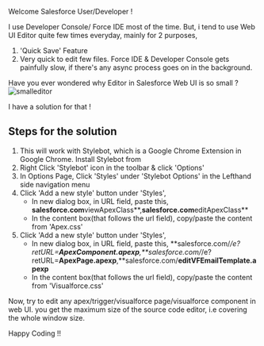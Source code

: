 Welcome Salesforce User/Developer !

I use Developer Console/ Force IDE most of the time. But, i tend to use Web UI Editor quite few times everyday, mainly for 2 purposes,
 1. 'Quick Save' Feature
 2. Very quick to edit few files. 
    Force IDE & Developer Console gets painfully slow, if there's any async process goes on in the background.
	
Have you ever wondered why Editor in Salesforce Web UI is so small ?
![smalleditor](https://cloud.githubusercontent.com/assets/4547493/18382688/0093fd86-767a-11e6-86c1-a290ae043b0e.JPG)
	
I have a solution for that !

Steps for the solution
----------------------
1. This will work with Stylebot, which is a Google Chrome Extension in Google Chrome.
   Install Stylebot from <url>
2. Right Click 'Stylebot' icon in the toolbar & click 'Options'
3. In Options Page, Click 'Styles' under 'Stylebot Options' in the Lefthand side navigation menu
4. Click 'Add a new style' button under 'Styles',
    * In new dialog box, in URL field, paste this,
	       **salesforce.com**viewApexClass**,**salesforce.com**editApexClass**
    * In the content box(that follows the url field), copy/paste the content from 'Apex.css'
5. Click 'Add a new style' button under 'Styles',
    * In new dialog box, in URL field, paste this,
	       **salesforce.com/*/e?retURL=**ApexComponent.apexp**,**salesforce.com/*/e?retURL=**ApexPage.apexp**,**salesforce.com/**editVFEmailTemplate.apexp**
    * In the content box(that follows the url field), copy/paste the content from 'Visualforce.css'	

Now, try to edit any apex/trigger/visualforce page/visualforce component in web UI.
you get the maximum size of the source code editor, i.e covering the whole window size.

Happy Coding !!
